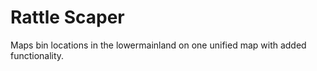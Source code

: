 # Rattle Scaper
Maps bin locations in the lowermainland on one unified map with added functionality.

